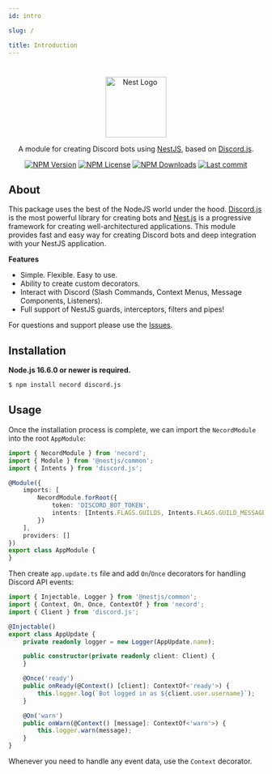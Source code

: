 ```yaml
---
id: intro

slug: /

title: Introduction
---
```


#

<p align="center">
  <a href="http://nestjs.com/" target="blank"><img src="https://nestjs.com/img/logo-small.svg" width="120" alt="Nest Logo" /></a>
</p>

<p align="center">
    A module for creating Discord bots using  <a href="https://nestjs.com/" target="_blank">NestJS</a>, based on <a href="https://discord.js.org/#/" target="_blank">Discord.js</a>.
</p>

<p align="center">
    <a href='https://img.shields.io/npm/v/necord'><img src="https://img.shields.io/npm/v/necord" alt="NPM Version" /></a>
    <a href='https://img.shields.io/npm/l/necord'><img src="https://img.shields.io/npm/l/necord" alt="NPM License" /></a>
    <a href='https://img.shields.io/npm/dm/necord'><img src="https://img.shields.io/npm/dm/necord" alt="NPM Downloads" /></a>
    <a href='https://img.shields.io/github/last-commit/SocketSomeone/necord'><img src="https://img.shields.io/github/last-commit/SocketSomeone/necord" alt="Last commit" /></a>
</p>

## About

This package uses the best of the NodeJS world under the hood. [Discord.js](https://github.com/discordjs/discord.js) is the most powerful
library for creating bots and [Nest.js](https://github.com/nestjs) is a progressive framework for creating well-architectured applications.
This module provides fast and easy way for creating Discord bots and deep integration with your NestJS application.

**Features**

- Simple. Flexible. Easy to use.
- Ability to create custom decorators.
- Interact with Discord (Slash Commands, Context Menus, Message Components, Listeners).
- Full support of NestJS guards, interceptors, filters and pipes!

For questions and support please use
the [Issues](https://github.com/SocketSomeone/necord/issues/new?assignees=&labels=question&template=question.yml).

## Installation

**Node.js 16.6.0 or newer is required.**

```bash npm2yarn
$ npm install necord discord.js
```

## Usage

Once the installation process is complete, we can import the `NecordModule` into the root `AppModule`:

```typescript
import { NecordModule } from 'necord';
import { Module } from '@nestjs/common';
import { Intents } from 'discord.js';

@Module({
    imports: [
        NecordModule.forRoot({
            token: 'DISCORD_BOT_TOKEN',
            intents: [Intents.FLAGS.GUILDS, Intents.FLAGS.GUILD_MESSAGES, Intents.FLAGS.DIRECT_MESSAGES]
        })
    ],
    providers: []
})
export class AppModule {
}
```

Then create `app.update.ts` file and add `On`/`Once` decorators for handling Discord API events:

```typescript
import { Injectable, Logger } from '@nestjs/common';
import { Context, On, Once, ContextOf } from 'necord';
import { Client } from 'discord.js';

@Injectable()
export class AppUpdate {
    private readonly logger = new Logger(AppUpdate.name);

    public constructor(private readonly client: Client) {
    }

    @Once('ready')
    public onReady(@Context() [client]: ContextOf<'ready'>) {
        this.logger.log(`Bot logged in as ${client.user.username}`);
    }

    @On('warn')
    public onWarn(@Context() [message]: ContextOf<'warn'>) {
        this.logger.warn(message);
    }
}
```

Whenever you need to handle any event data, use the `Context` decorator.
